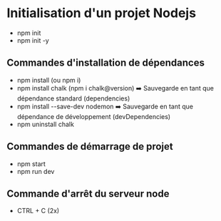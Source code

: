 # Initialisation d'un projet Nodejs

- npm init
- npm init -y

## Commandes d'installation de dépendances

- npm install (ou npm i) 
- npm install chalk (npm i chalk@version) ➡️ Sauvegarde en tant que dépendance standard (dependencies)
- npm install --save-dev nodemon ➡️ Sauvegarde en tant que dépendance de développement (devDependencies)
- npm uninstall chalk

## Commandes de démarrage de projet 

- npm start
- npm run dev

## Commande d'arrêt du serveur node

- CTRL + C (2x)
